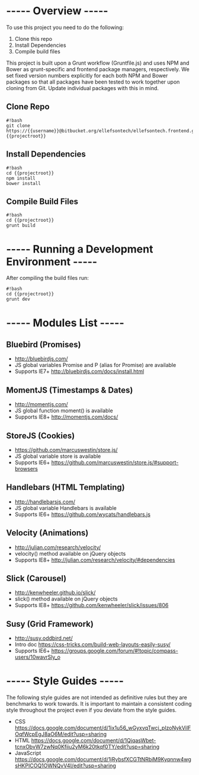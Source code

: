 # ----- Overview ----- #
To use this project you need to do the following:

1. Clone this repo
2. Install Dependencies
3. Compile build files

This project is built upon a Grunt workflow (Gruntfile.js) and uses NPM and Bower as grunt-specific and frontend package managers, respectively.  We set fixed version numbers explicitly for each both NPM and Bower packages so that all packages have been tested to work together upon cloning from Git.  Update individual packages with this in mind.

## Clone Repo ##
```
#!bash
git clone https://{{username}}@bitbucket.org/ellefsontech/ellefsontech.frontend.git {{projectroot}}
```


## Install Dependencies ##
```
#!bash
cd {{projectroot}}
npm install
bower install
```

## Compile Build Files ##
```
#!bash
cd {{projectroot}}
grunt build
```


# ----- Running a Development Environment ----- #
After compiling the build files run:
```
#!bash
cd {{projectroot}}
grunt dev
```

# ----- Modules List ----- #

## Bluebird (Promises) ##
* http://bluebirdjs.com/
* JS global variables Promise and P (alias for Promise) are available
* Supports IE7+ http://bluebirdjs.com/docs/install.html

## MomentJS (Timestamps & Dates) ##
* http://momentjs.com/
* JS global function moment() is available
* Supports IE8+ http://momentjs.com/docs/

## StoreJS (Cookies) ##
* https://github.com/marcuswestin/store.js/
* JS global variable store is available
* Supports IE6+ https://github.com/marcuswestin/store.js/#support-browsers

## Handlebars (HTML Templating) ##
* http://handlebarsjs.com/
* JS global variable Handlebars is available
* Supports IE6+ https://github.com/wycats/handlebars.js

## Velocity (Animations) ##
* http://julian.com/research/velocity/
* velocity() method available on jQuery objects
* Supports IE8+ http://julian.com/research/velocity/#dependencies

## Slick (Carousel) ##
* http://kenwheeler.github.io/slick/
* slick() method available on jQuery objects
* Supports IE8+ https://github.com/kenwheeler/slick/issues/806

## Susy (Grid Framework) ##
* http://susy.oddbird.net/
* Intro doc https://css-tricks.com/build-web-layouts-easily-susy/
* Supports IE6+ https://groups.google.com/forum/#!topic/compass-users/10wavrSly_o


# ----- Style Guides ----- #
The following style guides are not intended as definitive rules but they are benchmarks to work towards.  It is important to maintain a consistent coding style throughout the project even if you deviate from the style guides.

* CSS https://docs.google.com/document/d/1ix1u56_wGyxvqTwcj_plzoNykVilFOqfWcpEgJ8aO6M/edit?usp=sharing
* HTML https://docs.google.com/document/d/1QjqasWbet-tcnxObvW7zwNq0Kfiiu2yM6k20tkqf0TY/edit?usp=sharing
* JavaScript https://docs.google.com/document/d/1jRybsfXCGTtNRbiM9Kyqnnw4wgsHKPICOQ1OWNQvV4I/edit?usp=sharing